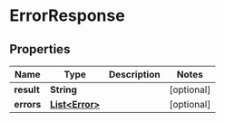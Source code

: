 

# ErrorResponse

## Properties

Name | Type | Description | Notes
------------ | ------------- | ------------- | -------------
**result** | **String** |  |  [optional]
**errors** | [**List&lt;Error&gt;**](Error.md) |  |  [optional]




